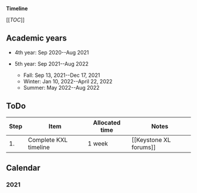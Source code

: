 **Timeline**

[[_TOC_]]

## Academic years
* 4th year: Sep 2020--Aug 2021

* 5th year: Sep 2021--Aug 2022
    * Fall: Sep 13, 2021--Dec 17, 2021
    * Winter: Jan 10, 2022--April 22, 2022
    * Summer: May 2022--Aug 2022

## ToDo

Step    | Item                      | Allocated time    | Notes
---     | ---                       | ---               | ---
1.      | Complete KXL timeline     | 1 week            | [[Keystone XL forums]]


## Calendar

### 2021